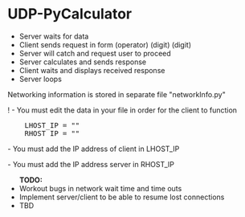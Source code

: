 <h1>UDP-PyCalculator</h1>

<ul>
	<li>Server waits for data</li>
	<li>Client sends request in form (operator) (digit) (digit)</li>
	<li>Server will catch and request user to proceed</li>
	<li>Server calculates and sends response</li>
	<li>Client waits and displays received response</li>
	<li>Server loops</li>
</ul>
<p>Networking information is stored in separate file "networkInfo.py"</p>
<p>! - You must edit the data in your file in order for the client to function</p>

<pre>
	LHOST_IP = "" 
	RHOST_IP = ""
</pre>

<p>- You must add the IP address of client in LHOST_IP</p>
<p>- You must add the IP address server in RHOST_IP</p>

<ul><b>TODO:</b>
	<li>Workout bugs in network wait time and time outs</li>
	<li>Implement server/client to be able to resume lost connections</li>
	<li>TBD</li>
</ul>
